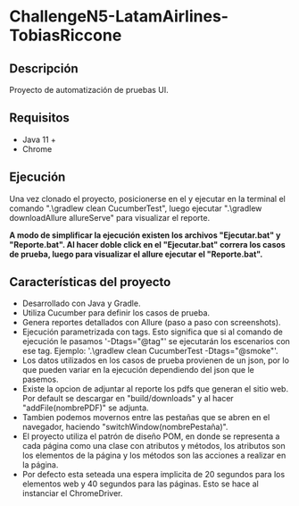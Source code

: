# ChallengeN5-LatamAirlines-TobiasRiccone
## Descripción
Proyecto de automatización de pruebas UI.
## Requisitos
- Java 11 +
- Chrome
## Ejecución
Una vez clonado el proyecto, posicionerse en el y ejecutar en la terminal el comando ".\gradlew clean CucumberTest", luego ejecutar ".\gradlew downloadAllure allureServe" para visualizar el reporte.

**A modo de simplificar la ejecución existen los archivos "Ejecutar.bat" y "Reporte.bat". Al hacer doble click en el "Ejecutar.bat" correra los casos de prueba, luego para visualizar el allure ejecutar el "Reporte.bat".**
## Características del proyecto
- Desarrollado con Java y Gradle.
- Utiliza Cucumber para definir los casos de prueba.
- Genera reportes detallados con Allure (paso a paso con screenshots).
- Ejecución parametrizada con tags. Esto significa que si al comando de ejecución le pasamos '-Dtags="@tag"' se ejecutarán los escenarios con ese tag. Ejemplo: '.\gradlew clean CucumberTest -Dtags="@smoke"'.
- Los datos utilizados en los casos de prueba provienen de un json, por lo que pueden variar en la ejecución dependiendo del json que le pasemos.
- Existe la opcion de adjuntar al reporte los pdfs que generan el sitio web. Por default se descargar en "build/downloads" y al hacer "addFile(nombrePDF)" se adjunta.
- Tambien podemos movernos entre las pestañas que se abren en el navegador, haciendo "switchWindow(nombrePestaña)".
- El proyecto utiliza el patrón de diseño POM, en donde se representa a cada página como una clase con atributos y métodos, los atributos son los elementos de la página y los métodos son las acciones a realizar en la página.
- Por defecto esta seteada una espera implicita de 20 segundos para los elementos web y 40 segundos para las páginas. Esto se hace al instanciar el ChromeDriver.
